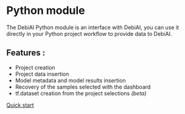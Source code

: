# Python module

The DebiAI Python module is an interface with DebiAI, you can use it directly in your Python project workflow to provide data to DebiAI.

## Features :
- Project creation
- Project data insertion
- Model metadata and model results insertion
- Recovery of the samples selected with the dashboard
- tf.dataset creation from the project selections *(beta)*

[Quick start](./quickStart.md)